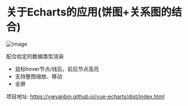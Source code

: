 # 关于Echarts的应用(饼图+关系图的结合)

![image](https://user-images.githubusercontent.com/29890680/180175258-571732d6-b1be-4dee-8658-02888f12709b.png)

配合给定的数据类型渲染

- 鼠标hover节点/线后，前后节点高亮
- 支持整图缩放、移动
- 全屏

项目地址: https://ywyanbin.github.io/vue-echarts/dist/index.html
